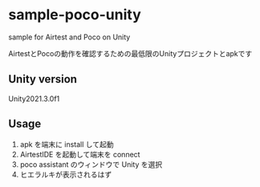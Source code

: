 # sample-poco-unity

sample for Airtest and Poco on Unity

AirtestとPocoの動作を確認するための最低限のUnityプロジェクトとapkです

## Unity version

Unity2021.3.0f1

## Usage

1. apk を端末に install して起動
1. AirtestIDE を起動して端末を connect
1. poco assistant のウィンドウで Unity を選択
1. ヒエラルキが表示されるはず
